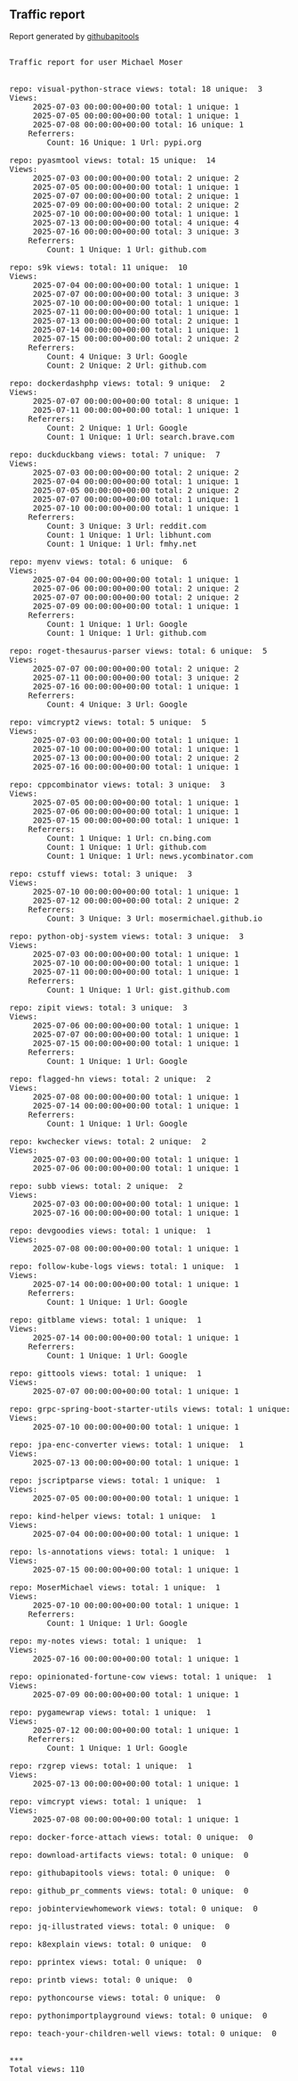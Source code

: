 <h2> Traffic report </h2>

Report generated by <a href="https://github.com/MoserMichael/githubapitools">githubapitools</a>

<pre>

Traffic report for user Michael Moser


repo: visual-python-strace views: total: 18 unique:  3
Views:
	 2025-07-03 00:00:00+00:00 total: 1 unique: 1
	 2025-07-05 00:00:00+00:00 total: 1 unique: 1
	 2025-07-08 00:00:00+00:00 total: 16 unique: 1
	Referrers:
		Count: 16 Unique: 1 Url: pypi.org

repo: pyasmtool views: total: 15 unique:  14
Views:
	 2025-07-03 00:00:00+00:00 total: 2 unique: 2
	 2025-07-05 00:00:00+00:00 total: 1 unique: 1
	 2025-07-07 00:00:00+00:00 total: 2 unique: 1
	 2025-07-09 00:00:00+00:00 total: 2 unique: 2
	 2025-07-10 00:00:00+00:00 total: 1 unique: 1
	 2025-07-13 00:00:00+00:00 total: 4 unique: 4
	 2025-07-16 00:00:00+00:00 total: 3 unique: 3
	Referrers:
		Count: 1 Unique: 1 Url: github.com

repo: s9k views: total: 11 unique:  10
Views:
	 2025-07-04 00:00:00+00:00 total: 1 unique: 1
	 2025-07-07 00:00:00+00:00 total: 3 unique: 3
	 2025-07-10 00:00:00+00:00 total: 1 unique: 1
	 2025-07-11 00:00:00+00:00 total: 1 unique: 1
	 2025-07-13 00:00:00+00:00 total: 2 unique: 1
	 2025-07-14 00:00:00+00:00 total: 1 unique: 1
	 2025-07-15 00:00:00+00:00 total: 2 unique: 2
	Referrers:
		Count: 4 Unique: 3 Url: Google
		Count: 2 Unique: 2 Url: github.com

repo: dockerdashphp views: total: 9 unique:  2
Views:
	 2025-07-07 00:00:00+00:00 total: 8 unique: 1
	 2025-07-11 00:00:00+00:00 total: 1 unique: 1
	Referrers:
		Count: 2 Unique: 1 Url: Google
		Count: 1 Unique: 1 Url: search.brave.com

repo: duckduckbang views: total: 7 unique:  7
Views:
	 2025-07-03 00:00:00+00:00 total: 2 unique: 2
	 2025-07-04 00:00:00+00:00 total: 1 unique: 1
	 2025-07-05 00:00:00+00:00 total: 2 unique: 2
	 2025-07-07 00:00:00+00:00 total: 1 unique: 1
	 2025-07-10 00:00:00+00:00 total: 1 unique: 1
	Referrers:
		Count: 3 Unique: 3 Url: reddit.com
		Count: 1 Unique: 1 Url: libhunt.com
		Count: 1 Unique: 1 Url: fmhy.net

repo: myenv views: total: 6 unique:  6
Views:
	 2025-07-04 00:00:00+00:00 total: 1 unique: 1
	 2025-07-06 00:00:00+00:00 total: 2 unique: 2
	 2025-07-07 00:00:00+00:00 total: 2 unique: 2
	 2025-07-09 00:00:00+00:00 total: 1 unique: 1
	Referrers:
		Count: 1 Unique: 1 Url: Google
		Count: 1 Unique: 1 Url: github.com

repo: roget-thesaurus-parser views: total: 6 unique:  5
Views:
	 2025-07-07 00:00:00+00:00 total: 2 unique: 2
	 2025-07-11 00:00:00+00:00 total: 3 unique: 2
	 2025-07-16 00:00:00+00:00 total: 1 unique: 1
	Referrers:
		Count: 4 Unique: 3 Url: Google

repo: vimcrypt2 views: total: 5 unique:  5
Views:
	 2025-07-03 00:00:00+00:00 total: 1 unique: 1
	 2025-07-10 00:00:00+00:00 total: 1 unique: 1
	 2025-07-13 00:00:00+00:00 total: 2 unique: 2
	 2025-07-16 00:00:00+00:00 total: 1 unique: 1

repo: cppcombinator views: total: 3 unique:  3
Views:
	 2025-07-05 00:00:00+00:00 total: 1 unique: 1
	 2025-07-06 00:00:00+00:00 total: 1 unique: 1
	 2025-07-15 00:00:00+00:00 total: 1 unique: 1
	Referrers:
		Count: 1 Unique: 1 Url: cn.bing.com
		Count: 1 Unique: 1 Url: github.com
		Count: 1 Unique: 1 Url: news.ycombinator.com

repo: cstuff views: total: 3 unique:  3
Views:
	 2025-07-10 00:00:00+00:00 total: 1 unique: 1
	 2025-07-12 00:00:00+00:00 total: 2 unique: 2
	Referrers:
		Count: 3 Unique: 3 Url: mosermichael.github.io

repo: python-obj-system views: total: 3 unique:  3
Views:
	 2025-07-03 00:00:00+00:00 total: 1 unique: 1
	 2025-07-10 00:00:00+00:00 total: 1 unique: 1
	 2025-07-11 00:00:00+00:00 total: 1 unique: 1
	Referrers:
		Count: 1 Unique: 1 Url: gist.github.com

repo: zipit views: total: 3 unique:  3
Views:
	 2025-07-06 00:00:00+00:00 total: 1 unique: 1
	 2025-07-07 00:00:00+00:00 total: 1 unique: 1
	 2025-07-15 00:00:00+00:00 total: 1 unique: 1
	Referrers:
		Count: 1 Unique: 1 Url: Google

repo: flagged-hn views: total: 2 unique:  2
Views:
	 2025-07-08 00:00:00+00:00 total: 1 unique: 1
	 2025-07-14 00:00:00+00:00 total: 1 unique: 1
	Referrers:
		Count: 1 Unique: 1 Url: Google

repo: kwchecker views: total: 2 unique:  2
Views:
	 2025-07-03 00:00:00+00:00 total: 1 unique: 1
	 2025-07-06 00:00:00+00:00 total: 1 unique: 1

repo: subb views: total: 2 unique:  2
Views:
	 2025-07-03 00:00:00+00:00 total: 1 unique: 1
	 2025-07-16 00:00:00+00:00 total: 1 unique: 1

repo: devgoodies views: total: 1 unique:  1
Views:
	 2025-07-08 00:00:00+00:00 total: 1 unique: 1

repo: follow-kube-logs views: total: 1 unique:  1
Views:
	 2025-07-14 00:00:00+00:00 total: 1 unique: 1
	Referrers:
		Count: 1 Unique: 1 Url: Google

repo: gitblame views: total: 1 unique:  1
Views:
	 2025-07-14 00:00:00+00:00 total: 1 unique: 1
	Referrers:
		Count: 1 Unique: 1 Url: Google

repo: gittools views: total: 1 unique:  1
Views:
	 2025-07-07 00:00:00+00:00 total: 1 unique: 1

repo: grpc-spring-boot-starter-utils views: total: 1 unique:  1
Views:
	 2025-07-10 00:00:00+00:00 total: 1 unique: 1

repo: jpa-enc-converter views: total: 1 unique:  1
Views:
	 2025-07-13 00:00:00+00:00 total: 1 unique: 1

repo: jscriptparse views: total: 1 unique:  1
Views:
	 2025-07-05 00:00:00+00:00 total: 1 unique: 1

repo: kind-helper views: total: 1 unique:  1
Views:
	 2025-07-04 00:00:00+00:00 total: 1 unique: 1

repo: ls-annotations views: total: 1 unique:  1
Views:
	 2025-07-15 00:00:00+00:00 total: 1 unique: 1

repo: MoserMichael views: total: 1 unique:  1
Views:
	 2025-07-10 00:00:00+00:00 total: 1 unique: 1
	Referrers:
		Count: 1 Unique: 1 Url: Google

repo: my-notes views: total: 1 unique:  1
Views:
	 2025-07-16 00:00:00+00:00 total: 1 unique: 1

repo: opinionated-fortune-cow views: total: 1 unique:  1
Views:
	 2025-07-09 00:00:00+00:00 total: 1 unique: 1

repo: pygamewrap views: total: 1 unique:  1
Views:
	 2025-07-12 00:00:00+00:00 total: 1 unique: 1
	Referrers:
		Count: 1 Unique: 1 Url: Google

repo: rzgrep views: total: 1 unique:  1
Views:
	 2025-07-13 00:00:00+00:00 total: 1 unique: 1

repo: vimcrypt views: total: 1 unique:  1
Views:
	 2025-07-08 00:00:00+00:00 total: 1 unique: 1

repo: docker-force-attach views: total: 0 unique:  0

repo: download-artifacts views: total: 0 unique:  0

repo: githubapitools views: total: 0 unique:  0

repo: github_pr_comments views: total: 0 unique:  0

repo: jobinterviewhomework views: total: 0 unique:  0

repo: jq-illustrated views: total: 0 unique:  0

repo: k8explain views: total: 0 unique:  0

repo: pprintex views: total: 0 unique:  0

repo: printb views: total: 0 unique:  0

repo: pythoncourse views: total: 0 unique:  0

repo: pythonimportplayground views: total: 0 unique:  0

repo: teach-your-children-well views: total: 0 unique:  0


***
Total views: 110
